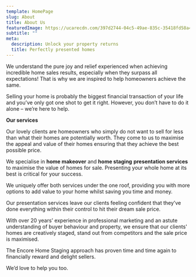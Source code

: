 ```yaml
---
template: HomePage
slug: About
title: About Us
featuredImage: https://ucarecdn.com/397d2744-04c5-49ae-835c-35418fd58a46/
subtitle: ""
meta:
  description: Unlock your property returns
  title: Perfectly presented homes
---
```

We understand the pure joy and relief experienced when achieving incredible home sales results, especially when they surpass all expectations! That is why we are inspired to help homeowners achieve the same.

Selling your home is probably the biggest financial transaction of your life and you’ve only got one shot to get it right. However, you don’t have to do it alone – we’re here to help.

**Our services**

Our lovely clients are homeowners who simply do not want to sell for less than what their homes are potentially worth. They come to us to maximise the appeal and value of their homes ensuring that they achieve the best possible price.

We specialise in **home makeover** and **home staging** **presentation services** to maximise the value of homes for sale. Presenting your whole home at its best is critical for your success.

We uniquely offer both services under the one roof, providing you with more options to add value to your home whilst saving you time and money.

Our presentation services leave our clients feeling confident that they’ve done everything within their control to hit their dream sale price.

With over 20 years’ experience in professional marketing and an astute understanding of buyer behaviour and property, we ensure that our clients' homes are creatively staged, stand out from competitors and the sale price is maximised.

The Encore Home Staging approach has proven time and time again to financially reward and delight sellers.

We’d love to help you too.

![]()